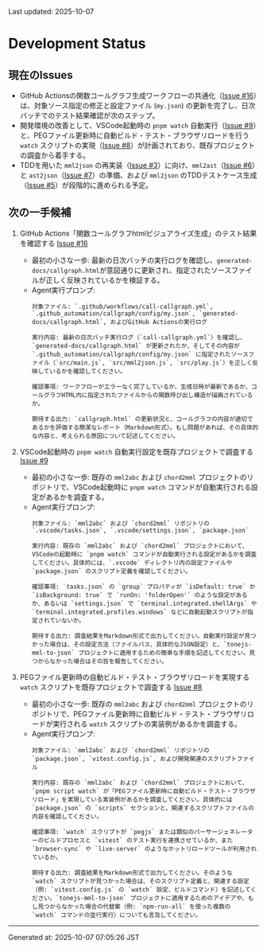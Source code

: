 Last updated: 2025-10-07

# Development Status

## 現在のIssues
- GitHub Actionsの関数コールグラフ生成ワークフローの共通化（[Issue #16](../issue-notes/16.md)）は、対象ソース指定の修正と設定ファイル (`my.json`) の更新を完了し、日次バッチでのテスト結果確認が次のステップ。
- 開発環境の改善として、VSCode起動時の `pnpm watch` 自動実行（[Issue #9](../issue-notes/9.md)）と、PEGファイル更新時に自動ビルド・テスト・ブラウザリロードを行う `watch` スクリプトの実現（[Issue #8](../issue-notes/8.md)）が計画されており、既存プロジェクトの調査から着手する。
- TDDを用いた `mml2json` の再実装（[Issue #3](../issue-notes/3.md)）に向け、`mml2ast`（[Issue #6](../issue-notes/6.md)）と `ast2json`（[Issue #7](../issue-notes/7.md)）の準備、および `mml2json` のTDDテストケース生成（[Issue #5](../issue-notes/5.md)）が段階的に進められる予定。

## 次の一手候補
1. GitHub Actions「関数コールグラフhtmlビジュアライズ生成」のテスト結果を確認する [Issue #16](../issue-notes/16.md)
   - 最初の小さな一歩: 最新の日次バッチの実行ログを確認し、`generated-docs/callgraph.html`が意図通りに更新され、指定されたソースファイルが正しく反映されているかを検証する。
   - Agent実行プロンプ:
     ```
     対象ファイル: `.github/workflows/call-callgraph.yml`, `.github_automation/callgraph/config/my.json`, `generated-docs/callgraph.html`, およびGitHub Actionsの実行ログ

     実行内容: 最新の日次バッチ実行ログ（`call-callgraph.yml`）を確認し、`generated-docs/callgraph.html` が更新されたか、そしてその内容が `.github_automation/callgraph/config/my.json` に指定されたソースファイル（`src/main.js`, `src/mml2json.js`, `src/play.js`）を正しく反映しているかを確認してください。

     確認事項: ワークフローがエラーなく完了しているか、生成日時が最新であるか、コールグラフHTML内に指定されたファイルからの関数呼び出し構造が描画されているか。

     期待する出力: `callgraph.html` の更新状況と、コールグラフの内容が適切であるかを評価する簡潔なレポート（Markdown形式）。もし問題があれば、その具体的な内容と、考えられる原因について記述してください。
     ```

2. VSCode起動時の `pnpm watch` 自動実行設定を既存プロジェクトで調査する [Issue #9](../issue-notes/9.md)
   - 最初の小さな一歩: 既存の `mml2abc` および `chord2mml` プロジェクトのリポジトリで、VSCode起動時に `pnpm watch` コマンドが自動実行される設定があるかを調査する。
   - Agent実行プロンプ:
     ```
     対象ファイル: `mml2abc` および `chord2mml` リポジトリの `.vscode/tasks.json`, `.vscode/settings.json`, `package.json`

     実行内容: 既存の `mml2abc` および `chord2mml` プロジェクトにおいて、VSCodeの起動時に `pnpm watch` コマンドが自動実行される設定があるかを調査してください。具体的には、`.vscode` ディレクトリ内の設定ファイルや `package.json` のスクリプト定義を確認してください。

     確認事項: `tasks.json` の `group` プロパティが `isDefault: true` か `isBackground: true` で `runOn: 'folderOpen'` のような設定があるか、あるいは `settings.json` で `terminal.integrated.shellArgs` や `terminal.integrated.profiles.windows` などに自動起動スクリプトが指定されていないか。

     期待する出力: 調査結果をMarkdown形式で出力してください。自動実行設定が見つかった場合は、その設定方法（ファイルパス、具体的なJSON設定）と、`tonejs-mml-to-json` プロジェクトに適用するための簡単な手順を記述してください。見つからなかった場合はその旨を報告してください。
     ```

3. PEGファイル更新時の自動ビルド・テスト・ブラウザリロードを実現する `watch` スクリプトを既存プロジェクトで調査する [Issue #8](../issue-notes/8.md)
   - 最初の小さな一歩: 既存の `mml2abc` および `chord2mml` プロジェクトのリポジトリで、PEGファイル更新時に自動ビルド・テスト・ブラウザリロードが実行される `watch` スクリプトの実装例があるかを調査する。
   - Agent実行プロンプ:
     ```
     対象ファイル: `mml2abc` および `chord2mml` リポジトリの `package.json`, `vitest.config.js`, および開発関連のスクリプトファイル

     実行内容: 既存の `mml2abc` および `chord2mml` プロジェクトにおいて、`pnpm script watch` が「PEGファイル更新時に自動ビルド・テスト・ブラウザリロード」を実現している実装例があるかを調査してください。具体的には `package.json` の `scripts` セクションと、関連するスクリプトファイルの内容を確認してください。

     確認事項: `watch` スクリプトが `pegjs` または類似のパーサージェネレーターのビルドプロセスと `vitest` のテスト実行を連携させているか、また `browser-sync` や `live-server` のようなホットリロードツールが利用されているか。

     期待する出力: 調査結果をMarkdown形式で出力してください。そのような `watch` スクリプトが見つかった場合は、そのスクリプト定義と、関連する設定（例: `vitest.config.js` の `watch` 設定、ビルドコマンド）を記述してください。`tonejs-mml-to-json` プロジェクトに適用するためのアイデアや、もし見つからなかった場合の代替案（例: `npm-run-all` を使った複数の `watch` コマンドの並行実行）についても言及してください。

---
Generated at: 2025-10-07 07:05:26 JST

